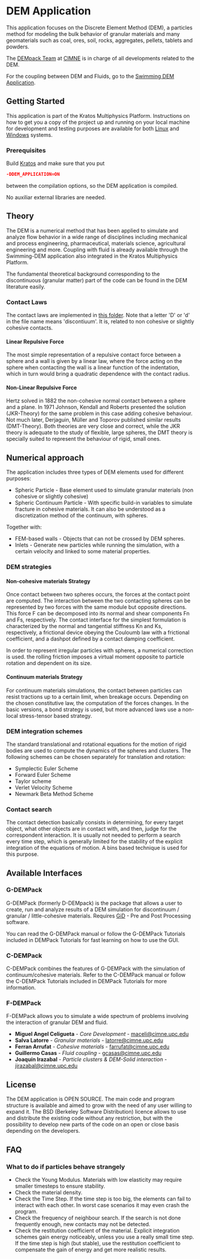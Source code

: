# DEM Application

This application focuses on the Discrete Element Method (DEM), a particles method for modeling the bulk behavior of granular materials and many geomaterials such as coal, ores, soil, rocks, aggregates, pellets, tablets and powders.

The [DEMpack Team](www.cimne.com/dem) at [CIMNE](www.cimne.com) is in charge of all developments related to the DEM.

For the coupling between DEM and Fluids, go to the [Swimming DEM Application](https://github.com/KratosMultiphysics/Kratos/tree/master/applications/swimming_DEM_application).

## Getting Started

This application is part of the Kratos Multiphysics Platform. Instructions on how to get you a copy of the project up and running on your local machine for development and testing purposes are available for both [Linux](http://kratos-wiki.cimne.upc.edu/index.php/LinuxInstall) and [Windows](http://kratos-wiki.cimne.upc.edu/index.php/Windows_7_Download_and_Installation) systems.

### Prerequisites

Build [Kratos](https://github.com/KratosMultiphysics/Kratos/wiki) and make sure that you put

``` cmake
-DDEM_APPLICATION=ON
```

between the compilation options, so the DEM application is compiled.

No auxiliar external libraries are needed.

## Theory

The DEM is a numerical method that has been applied to simulate and analyze flow behavior in a wide range of disciplines including mechanical and process engineering, pharmaceutical, materials science, agricultural engineering and more.
Coupling with fluid is already available through the Swimming-DEM application also integrated in the Kratos Multiphysics Platform.

The fundamental theoretical background corresponding to the discontinuous (granular matter) part of the code can be found in the DEM literature easily.

### Contact Laws

The contact laws are implemented in [this folder](https://github.com/KratosMultiphysics/Kratos/tree/master/applications/DEM_application/custom_constitutive). Note that a letter 'D' or 'd' in the file name means 'discontiuum'. It is, related to non cohesive or slightly cohesive contacts.

#### Linear Repulsive Force

The most simple representation of a repulsive contact force between a sphere and a wall is given by a linear law, where the force acting on the sphere when contacting the wall is a linear function of the indentation, which in turn would bring a quadratic dependence with the contact radius.

#### Non-Linear Repulsive Force

Hertz solved in 1882 the non-cohesive normal contact between a sphere and a plane. In 1971 Johnson, Kendall and Roberts presented the solution (JKR-Theory) for the same problem in this case adding cohesive behaviour. Not much later, Derjaguin, Müller and Toporov published similar results (DMT-Theory).
Both theories are very close and correct, while the JKR theory is adequate to the study of flexible, large spheres, the DMT theory is specially suited to represent the behaviour of rigid, small ones.

## Numerical approach

The application includes three types of DEM elements used for different purposes:

* Spheric Particle - Base element used to simulate granular materials (non cohesive or slightly cohesive)
* Spheric Continuum Particle - With specific build-in variables to simulate fracture in cohesive materials. It can also be understood as a discretization method of the continuum, with spheres.

Together with:

* FEM-based walls - Objects that can not be crossed by DEM spheres.
* Inlets - Generate new particles while running the simulation, with a certain velocity and linked to some material properties.

### DEM strategies

#### Non-cohesive materials Strategy

Once contact between two spheres occurs, the forces at the contact point are computed. The interaction between the two contacting spheres can be represented by two forces with the same module but opposite directions. This force F can be decomposed into its normal and shear components Fn and Fs, respectively.
The contact interface for the simplest formulation is characterized by the normal and tangential stiffness Kn and Ks, respectively, a frictional device obeying the Couloumb law with a frictional coefficient, and a dashpot defined by a contact damping coefficient.

In order to represent irregular particles with spheres, a numerical correction is used. the rolling friction imposes a virtual moment opposite to particle rotation and dependent on its size.

#### Continuum materials Strategy

For continuum materials simulations, the contact between particles can resist tractions up to a certain limit, when breakage occurs. Depending on the chosen constitutive law, the computation of the forces changes. In the basic versions, a bond strategy is used, but more advanced laws use a non-local stress-tensor based strategy.

### DEM integration schemes

The standard translational and rotational equations for the motion of rigid bodies are used to compute the dynamics of the spheres and clusters. The following schemes can be chosen separately for translation and rotation:

* Symplectic Euler Scheme
* Forward Euler Scheme
* Taylor scheme
* Verlet Velocity Scheme
* Newmark Beta Method Scheme

### Contact search

The contact detection basically consists in determining, for every target object, what other objects are in contact with, and then, judge for the correspondent interaction. It is usually not needed to perform a search every time step, which is generally limited for the stability of the explicit integration of the equations of motion.
A bins based technique is used for this purpose.

## Available Interfaces

### G-DEMPack

G-DEMPack (formerly D-DEMpack) is the package that allows a user to create, run and analyze results of a DEM simulation for discontinuum / granular / little-cohesive materials. Requires [GiD](https://www.gidhome.com/) - Pre and Post Processing software.

You can read the G-DEMPack manual or follow the G-DEMPack Tutorials included in DEMPack Tutorials for fast learning on how to use the GUI.

### C-DEMPack

C-DEMPack combines the features of G-DEMPack with the simulation of continuum/cohesive materials. Refer to the C-DEMPack manual or follow the C-DEMPack Tutorials included in DEMPack Tutorials for more information.

### F-DEMPack

F-DEMPack allows you to simulate a wide spectrum of problems involving the interaction of granular DEM and fluid.

* **Miguel Angel Celigueta** - *Core Development* - [maceli@cimne.upc.edu](mailto:maceli@cimne.upc.edu)
* **Salva Latorre** - *Granular materials* - [latorre@cimne.upc.edu](mailto:latorre@cimne.upc.edu)
* **Ferran Arrufat** - *Cohesive materials* - [farrufat@cimne.upc.edu](mailto:farrufat@cimne.upc.edu)
* **Guillermo Casas** - *Fluid coupling* - [gcasas@cimne.upc.edu](mailto:gcasas@cimne.upc.edu)
* **Joaquín Irazabal** - *Particle clusters & DEM-Solid interaction* - [jirazabal@cimne.upc.edu](mailto:jirazabal@cimne.upc.edu)

## License

The DEM application is OPEN SOURCE. The main code and program structure is available and aimed to grow with the need of any user willing to expand it. The BSD (Berkeley Software Distribution) licence allows to use and distribute the existing code without any restriction, but with the possibility to develop new parts of the code on an open or close basis depending on the developers.

## FAQ

### What to do if particles behave strangely

* Check the Young Modulus. Materials with low elasticity may require smaller timesteps to ensure stability.
* Check the material density.
* Check the Time Step. If the time step is too big, the elements can fail to interact with each other. In worst case scenarios it may even crash the program.
* Check the frequency of neighbour search. If the search is not done frequently enough, new contacts may not be detected.
* Check the restitution coefficient of the material. Explicit integration schemes gain energy noticeably, unless you use a really small time step. If the time step is high (but stable), use the restitution coefficient to compensate the gain of energy and get more realistic results.

